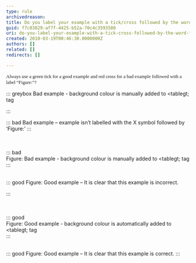 ```yaml
---
type: rule
archivedreason: 
title: Do you label your example with a tick/cross followed by the word Figure:?
guid: f7c03829-af7f-4425-b52a-70c4c3593580
uri: do-you-label-your-example-with-a-tick-cross-followed-by-the-word-figure
created: 2010-03-19T00:46:30.0000000Z
authors: []
related: []
redirects: []

---
```


<font size="2">        <font face="Verdana">Always use a green tick for a good example and red cross for a bad example followed with a label “Figure&#58;”?</font> </font>

<!--endintro-->


::: greybox
Bad example - background colour is manually added to &lt;tablegt; tag

:::




::: bad
Bad example – example isn’t labelled with the X symbol followed by ‘Figure:’
:::

 
<font class="ms-rteCustom-GreyBox"><br><br>::: bad<br>Figure&#58; Bad example - background colour is manually added to &lt;tablegt; tag<br>:::<br><br></font>


::: good
Figure: Good example – It is clear that this example is incorrect.

:::

 
<font class="ms-rteCustom-GreyBox"><br><br>::: good<br>Figure&#58; Good example - background colour is automatically added to &lt;tablegt; tag<br>:::<br><br></font>


::: good
Figure: Good example – It is clear that this example is correct.
:::
